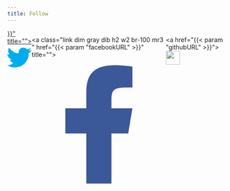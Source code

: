 ```yaml
---
title: Follow
---
```


<div style="display: flex; justify-content: center;">
  <a class="link dim dib h2 w2 br-100 mr3 " href="{{< param "twitterURL" >}}" title="">
    <svg data-icon="twitter" viewBox="0 0 32 32" style="fill:#00acee">
      <title>twitter icon</title>
      <path d="M2 4 C6 8 10 12 15 11 A6 6 0 0 1 22 4 A6 6 0 0 1 26 6 A8 8 0 0 0 31 4 A8 8 0 0 1 28 8 A8 8 0 0 0 32 7 A8 8 0 0 1 28 11 A18 18 0 0 1 10 30 A18 18 0 0 1 0 27 A12 12 0 0 0 8 24 A8 8 0 0 1 3 20 A8 8 0 0 0 6 19.5 A8 8 0 0 1 0 12 A8 8 0 0 0 3 13 A8 8 0 0 1 2 4"></path>
    </svg>
  </a>

  <a class="link dim gray dib h2 w2 br-100 mr3 " href="{{< param "facebookURL" >}}" title="">
    <svg data-icon="facebook" viewBox="0 0 32 32" style="fill:#3b5998">
      <title>facebook icon</title>
      <path d="M8 12 L13 12 L13 8 C13 2 17 1 24 2 L24 7 C20 7 19 7 19 10 L19 12 L24 12 L23 18 L19 18 L19 30 L13 30 L13 18 L8 18 z"></path>
    </svg>
  </a>

<a href="{{< param "githubURL" >}}"><img src="GitHub-Mark-120px-plus.png" height="32px"/></a>
  
</div>
